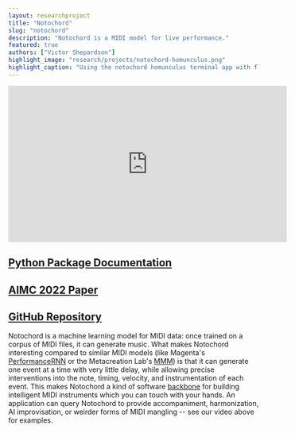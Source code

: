 ```yaml
---
layout: researchproject
title: "Notochord"
slug: "notochord"
description: "Notochord is a MIDI model for live performance."
featured: true
authors: ["Victor Shepardson"]
highlight_image: "research/projects/notochord-homunculus.png"
highlight_caption: "Using the notochord homunculus terminal app with fluidsynth."
---
```


<!-- <figure> -->
<iframe width="560" height="315" src="https://www.youtube.com/embed/mkBKAyudL0A" title="YouTube video player" frameborder="0" allow="accelerometer; clipboard-write; encrypted-media; gyroscope; picture-in-picture" allowfullscreen></iframe>
<!-- <figcaption>AIMC 2022 video presentation</figcaption> -->
<!-- </figure> -->


## <a href="https://intelligent-instruments-lab.github.io/notochord/" title="documentation">Python Package Documentation</a>

## <a href="https://zenodo.org/record/7088404" title="paper">AIMC 2022 Paper</a>

## <a href="https://github.com/Intelligent-Instruments-Lab/notochord" title="repo">GitHub Repository</a>

Notochord is a machine learning model for MIDI data: once trained on a corpus of MIDI files, it can generate music. 
What makes Notochord interesting compared to similar MIDI models 
(like Magenta's <a href="https://magenta.tensorflow.org/performance-rnn" title="PerformanceRNN">PerformanceRNN</a> 
or the Metacreation Lab's <a href="https://jeffreyjohnens.github.io/MMM/" title="MMM">MMM</a>) 
is that it can generate one event at a time with very little delay, while allowing precise interventions into the note, timing, velocity, and instrumentation of each event. 
This makes Notochord a kind of software <a href="https://en.wikipedia.org/wiki/Notochord" title="wiki">backbone</a> for building intelligent MIDI instruments which you can touch with your hands. An application can query Notochord to provide accompaniment, harmonization, AI improvisation, or weirder forms of MIDI mangling -- see our video above for examples.

<script>
  import CaptionedImage from "../../components/Images/CaptionedImage.svelte"
</script>

<CaptionedImage
  src="research/projects/notochord-diagram.png"
  alt="A block diagram describing the Notochord model architecture."
  caption="Architecture of the Notochord model (from the paper)."/>

<CaptionedImage
  src="research/projects/notochord-action.jpg"
  alt="A screenshot of multiple code windows and video capture of a hand playing on a MIDI controller."
  caption="Using notochord with a MIDI controller and SuperCollider"/>